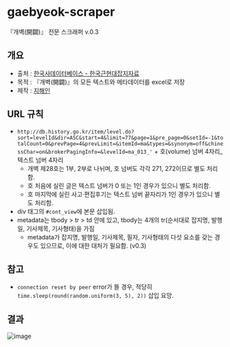 # gaebyeok-scraper
『개벽(開闢)』 전문 스크래퍼 v.0.3

## 개요
- 출처 : [한국사데이터베이스 - 한국근현대잡지자료](http://db.history.go.kr/item/level.do?sort=levelId&dir=ASC&start=1&limit=77&page=1&pre_page=0&setId=-1&totalCount=0&prevPage=1&prevLimit=20&itemId=ma&types=&synonym=off&chinessChar=on&brokerPagingInfo=&levelId=ma_013)
- 목적 : 『개벽(開闢)』의 모든 텍스트와 메타데이터를 excel로 저장
- 제작 : [지해인](https://github.com/Esantomi)

## URL 규칙
- `http://db.history.go.kr/item/level.do?sort=levelId&dir=ASC&start=4&limit=77&page=1&pre_page=0&setId=-1&totalCount=0&prevPage=4&prevLimit=&itemId=ma&types=&synonym=off&chinessChar=on&brokerPagingInfo=&levelId=ma_013_'` + 호(volume) 넘버 4자리_텍스트 넘버 4자리
  - 개벽 제28호는 1부, 2부로 나뉘며, 호 넘버도 각각 271, 272이므로 별도 처리함.
  - 호 처음에 실린 글은 텍스트 넘버가 0 또는 1인 경우가 있으니 별도 처리함.
  - 호 마지막에 실린 사고·편집후기는 텍스트 넘버 끝자리가 1인 경우가 있으니 별도 처리함.
- div 태그의 `#cont_view`에 본문 삽입됨.
- metadata는 tbody > tr > td 안에 있고, tbody는 4개의 tr(순서대로 잡지명, 발행일, 기사제목, 기사형태)을 가짐
  - metadata가 잡지명, 발행일, 기사제목, 필자, 기사형태의 다섯 요소를 갖는 경우도 있으므로, 이에 대한 대처가 필요함. (v0.3)

## 참고
- `connection reset by peer` error가 뜰 경우, 적당히 `time.sleep(round(random.uniform(3, 5), 2))` 삽입 요망.

## 결과
![image](https://user-images.githubusercontent.com/61646760/165782534-3979624d-a21f-46ad-9e9e-37fab998383a.png)
